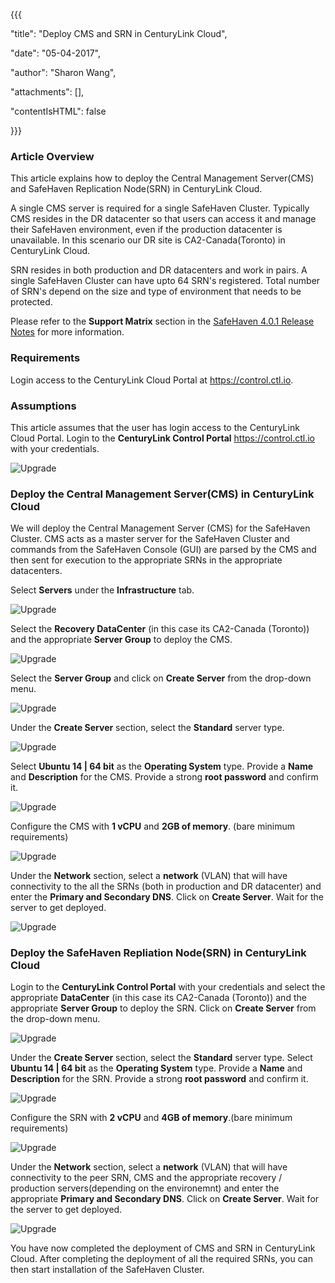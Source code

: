 {{{

  "title": "Deploy CMS and SRN in CenturyLink Cloud",

  "date": "05-04-2017",

  "author": "Sharon Wang",

  "attachments": [],

  "contentIsHTML": false

}}}



### Article Overview

This article explains how to deploy the Central Management Server(CMS) and SafeHaven Replication Node(SRN) in CenturyLink Cloud.



A single CMS server is required for a single SafeHaven Cluster. Typically CMS resides in the DR datacenter so that users can access it and manage their SafeHaven environment, even if the production datacenter is unavailable. In this scenario our DR site is CA2-Canada(Toronto) in CenturyLink Cloud.



SRN resides in both production and DR datacenters and work in pairs. A single SafeHaven Cluster can have upto 64 SRN's registered. Total number of SRN's depend on the size and type of environment that needs to be protected. 



Please refer to the **Support Matrix** section in the [SafeHaven 4.0.1 Release Notes](safehaven-4.0.1-release.md) for more information.



### Requirements



Login access to the CenturyLink Cloud Portal at https://control.ctl.io.



### Assumptions



This article assumes that the user has login access to the CenturyLink Cloud Portal. Login to the **CenturyLink Control Portal**  https://control.ctl.io with your credentials.



![Upgrade](../../images/SH4.0/CreateNodes/Nodes1.png)



### Deploy the Central Management Server(CMS) in CenturyLink Cloud



We will deploy the Central Management Server (CMS) for the SafeHaven Cluster. CMS acts as a master server for the SafeHaven Cluster and commands from the SafeHaven Console (GUI) are parsed by the CMS and then sent for execution to the appropriate SRNs in the appropriate datacenters.



Select **Servers** under the **Infrastructure** tab.



![Upgrade](../../images/SH4.0/CreateNodes/Nodes2.png)





Select the **Recovery DataCenter** (in this case its CA2-Canada (Toronto)) and the appropriate **Server Group** to deploy the CMS.



![Upgrade](../../images/SH4.0/CreateNodes/Nodes3.png)





Select the **Server Group** and click on **Create Server** from the drop-down menu.



![Upgrade](../../images/SH4.0/CreateNodes/Nodes4.png)





Under the **Create Server** section, select the **Standard** server type.



![Upgrade](../../images/SH4.0/CreateNodes/Nodes5.png)





Select **Ubuntu 14 | 64 bit** as the **Operating System** type. Provide a **Name** and **Description** for the CMS. Provide a strong **root password** and confirm it.



![Upgrade](../../images/SH4.0/CreateNodes/Nodes6.png)





Configure the CMS with **1 vCPU** and **2GB of memory**. (bare minimum requirements)



![Upgrade](../../images/SH4.0/CreateNodes/Nodes7.png)





Under the **Network** section, select a **network** (VLAN) that will have connectivity to the all the SRNs (both in production and DR datacenter) and enter the **Primary and Secondary DNS**. Click on **Create Server**. Wait for the server to get deployed.



![Upgrade](../../images/SH4.0/CreateNodes/Nodes8.png)







### Deploy the SafeHaven Repliation Node(SRN) in CenturyLink Cloud



Login to the **CenturyLink Control Portal** with your credentials and select the appropriate **DataCenter** (in this case its CA2-Canada (Toronto)) and the appropriate **Server Group** to deploy the SRN. Click on **Create Server** from the drop-down menu.



![Upgrade](../../images/SH4.0/CreateNodes/Nodes9.png)





Under the **Create Server** section, select the **Standard** server type. Select **Ubuntu 14 | 64 bit** as the **Operating System** type. Provide a **Name** and **Description** for the SRN. Provide a strong **root password** and confirm it. 



![Upgrade](../../images/SH4.0/CreateNodes/Nodes10.png)





Configure the SRN with **2 vCPU** and **4GB of memory**.(bare minimum requirements)



![Upgrade](../../images/SH4.0/CreateNodes/Nodes11.png)



Under the **Network** section, select a **network** (VLAN) that will have connectivity to the peer SRN, CMS and the appropriate recovery / production servers(depending on the environemnt) and enter the appropriate **Primary and Secondary DNS**. Click on **Create Server**. Wait for the server to get deployed.



![Upgrade](../../images/SH4.0/CreateNodes/Nodes19.png)





You have now completed the deployment of CMS and SRN in CenturyLink Cloud. After completing the deployment of all the required SRNs, you can then start installation of the SafeHaven Cluster.



















